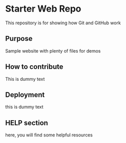 # Starter Web Repo

This repository is for showing how Git and GitHub work

## Purpose

Sample website with plenty of files for demos

## How to contribute

This is dummy text

## Deployment

this is dummy text


## HELP section

here, you will find some helpful resources